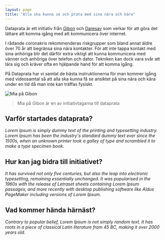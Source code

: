 ```yaml
---
layout: page
title: "Alla ska kunna se och prata med sina nära och kära"
---
```


Dataprata är ett initiativ från [Gibon](https://www.gibon.se) och [Daresay](https://daresay.co)
som verkar för att göra det lättare att komma igång med att kommunicera över internet.

I rådande coronakris rekommenderas riskgrupper som bland annat äldre över 70 år att begränsa sina nära
kontakter. För att inte tappa kontakt med sina anhöriga blir det därför extra viktigt att kunna
kommunicera med vänner och anhöriga över telefon och dator. Tekniken kan dock vara svår att lära sig
och kräver ofta en hjälpande hand för att komma igång.

På Dataprata har vi samlat de bästa instruktionerna för man kommer igång med videosamtal så att alla
ska kunna få se ansiktet på sina nära och kära under en tid då man inte kan träffas fysiskt.

![Mia på Gibon](mia.png "Mia på Gibon")

> Mia på Gibon är en av initiativtagarna till dataprata

## Varför startades dataprata?

_Lorem Ipsum is simply dummy text of the printing and typesetting industry. Lorem Ipsum has been the industry's standard dummy text ever since the 1500s, when an unknown printer took a galley of type and scrambled it to make a type specimen book._

## Hur kan jag bidra till initiativet?

_It has survived not only five centuries, but also the leap into electronic typesetting, remaining essentially unchanged. It was popularised in the 1960s with the release of Letraset sheets containing Lorem Ipsum passages, and more recently with desktop publishing software like Aldus PageMaker including versions of Lorem Ipsum._

## Vad kommer hända härnäst?

_Contrary to popular belief, Lorem Ipsum is not simply random text. It has roots in a piece of classical Latin literature from 45 BC, making it over 2000 years old._
